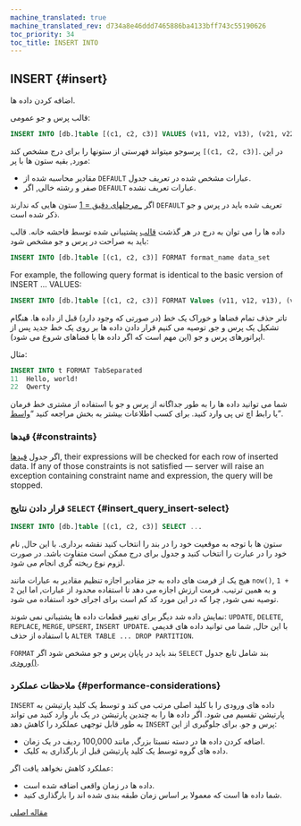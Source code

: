 ```yaml
---
machine_translated: true
machine_translated_rev: d734a8e46ddd7465886ba4133bff743c55190626
toc_priority: 34
toc_title: INSERT INTO
---
```


## INSERT {#insert}

اضافه کردن داده ها.

قالب پرس و جو عمومی:

``` sql
INSERT INTO [db.]table [(c1, c2, c3)] VALUES (v11, v12, v13), (v21, v22, v23), ...
```

پرسوجو میتواند فهرستی از ستونها را برای درج مشخص کند `[(c1, c2, c3)]`. در این مورد, بقیه ستون ها با پر:

-   مقادیر محاسبه شده از `DEFAULT` عبارات مشخص شده در تعریف جدول.
-   صفر و رشته خالی, اگر `DEFAULT` عبارات تعریف نشده.

اگر [\_مرحلهای دقیق = 1](../../operations/settings/settings.md) ستون هایی که ندارند `DEFAULT` تعریف شده باید در پرس و جو ذکر شده است.

داده ها را می توان به درج در هر گذشت [قالب](../../interfaces/formats.md#formats) پشتیبانی شده توسط فاحشه خانه. قالب باید به صراحت در پرس و جو مشخص شود:

``` sql
INSERT INTO [db.]table [(c1, c2, c3)] FORMAT format_name data_set
```

For example, the following query format is identical to the basic version of INSERT … VALUES:

``` sql
INSERT INTO [db.]table [(c1, c2, c3)] FORMAT Values (v11, v12, v13), (v21, v22, v23), ...
```

تاتر حذف تمام فضاها و خوراک یک خط (در صورتی که وجود دارد) قبل از داده ها. هنگام تشکیل یک پرس و جو, توصیه می کنیم قرار دادن داده ها بر روی یک خط جدید پس از اپراتورهای پرس و جو (این مهم است که اگر داده ها با فضاهای شروع می شود).

مثال:

``` sql
INSERT INTO t FORMAT TabSeparated
11  Hello, world!
22  Qwerty
```

شما می توانید داده ها را به طور جداگانه از پرس و جو با استفاده از مشتری خط فرمان یا رابط اچ تی پی وارد کنید. برای کسب اطلاعات بیشتر به بخش مراجعه کنید “[واسط](../../interfaces/index.md#interfaces)”.

### قیدها {#constraints}

اگر جدول [قیدها](create.md#constraints), their expressions will be checked for each row of inserted data. If any of those constraints is not satisfied — server will raise an exception containing constraint name and expression, the query will be stopped.

### قرار دادن نتایج `SELECT` {#insert_query_insert-select}

``` sql
INSERT INTO [db.]table [(c1, c2, c3)] SELECT ...
```

ستون ها با توجه به موقعیت خود را در بند را انتخاب کنید نقشه برداری. با این حال, نام خود را در عبارت را انتخاب کنید و جدول برای درج ممکن است متفاوت باشد. در صورت لزوم نوع ریخته گری انجام می شود.

هیچ یک از فرمت های داده به جز مقادیر اجازه تنظیم مقادیر به عبارات مانند `now()`, `1 + 2` و به همین ترتیب. فرمت ارزش اجازه می دهد تا استفاده محدود از عبارات, اما این توصیه نمی شود, چرا که در این مورد کد کم است برای اجرای خود استفاده می شود.

نمایش داده شد دیگر برای تغییر قطعات داده ها پشتیبانی نمی شوند: `UPDATE`, `DELETE`, `REPLACE`, `MERGE`, `UPSERT`, `INSERT UPDATE`.
با این حال, شما می توانید داده های قدیمی با استفاده از حذف `ALTER TABLE ... DROP PARTITION`.

`FORMAT` بند باید در پایان پرس و جو مشخص شود اگر `SELECT` بند شامل تابع جدول [ورودی()](../table_functions/input.md).

### ملاحظات عملکرد {#performance-considerations}

`INSERT` داده های ورودی را با کلید اصلی مرتب می کند و توسط یک کلید پارتیشن به پارتیشن تقسیم می شود. اگر داده ها را به چندین پارتیشن در یک بار وارد کنید می تواند به طور قابل توجهی عملکرد را کاهش دهد `INSERT` پرس و جو. برای جلوگیری از این:

-   اضافه کردن داده ها در دسته نسبتا بزرگ, مانند 100,000 ردیف در یک زمان.
-   داده های گروه توسط یک کلید پارتیشن قبل از بارگذاری به کلیک.

عملکرد کاهش نخواهد یافت اگر:

-   داده ها در زمان واقعی اضافه شده است.
-   شما داده ها است که معمولا بر اساس زمان طبقه بندی شده اند را بارگذاری کنید.

[مقاله اصلی](https://clickhouse.tech/docs/en/query_language/insert_into/) <!--hide-->
